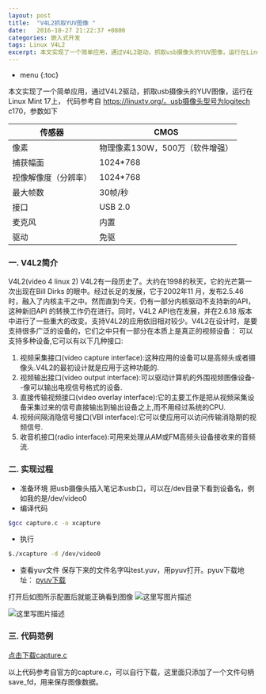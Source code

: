 ```yaml
---
layout: post
title:  "V4L2抓取YUV图像 "
date:   2016-10-27 21:22:37 +0800
categories: 嵌入式开发
tags: Linux V4L2
excerpt: 本文实现了一个简单应用，通过V4L2驱动，抓取usb摄像头的YUV图像，运行在Linux Mint 17上， 代码参考自 https://linuxtv.org/。usb摄像头型号为logitech c170。
---
```


* menu
{:toc}


本文实现了一个简单应用，通过V4L2驱动，抓取usb摄像头的YUV图像，运行在Linux Mint 17上， 代码参考自 https://linuxtv.org/。usb摄像头型号为logitech c170，参数如下

|传感器	|CMOS|
--|--
像素	|物理像素130W，500万（软件增强）
捕获幅面	|1024*768
视像解像度（分辨率）	|1024*768
最大帧数	|30帧/秒
接口	|USB 2.0
麦克风	|内置
驱动	|免驱

### 一. V4L2简介
V4L2(video 4 linux 2)
V4L2有一段历史了。大约在1998的秋天，它的光芒第一次出现在Bill Dirks 的眼中。经过长足的发展，它于2002年11 月，发布2.5.46 时，融入了内核主干之中。然而直到今天，仍有一部分内核驱动不支持新的API，这种新旧API 的转换工作仍在进行。同时，V4L2 API也在发展，并在2.6.18 版本中进行了一些重大的改变。支持V4L2的应用依旧相对较少。V4L2在设计时，是要支持很多广泛的设备的，它们之中只有一部分在本质上是真正的视频设备：
可以支持多种设备,它可以有以下几种接口:
1. 视频采集接口(video capture interface):这种应用的设备可以是高频头或者摄像头.V4L2的最初设计就是应用于这种功能的.
2. 视频输出接口(video output interface):可以驱动计算机的外围视频图像设备--像可以输出电视信号格式的设备.
3. 直接传输视频接口(video overlay interface):它的主要工作是把从视频采集设备采集过来的信号直接输出到输出设备之上,而不用经过系统的CPU.
4. 视频间隔消隐信号接口(VBI interface):它可以使应用可以访问传输消隐期的视频信号.
5. 收音机接口(radio interface):可用来处理从AM或FM高频头设备接收来的音频流.

### 二. 实现过程
- 准备环境
把usb摄像头插入笔记本usb口，可以在/dev目录下看到设备名，例如我的是/dev/video0
- 编译代码
```sh
$gcc capture.c -o xcapture
```
- 执行
```sh
$./xcapture -d /dev/video0
```
- 查看yuv文件
保存下来的文件名字叫test.yuv，用pyuv打开。pyuv下载地址：
[pyuv下载]

打开后如图所示配置后就能正确看到图像
![这里写图片描述](http://img.blog.csdn.net/20161027085534013)

![这里写图片描述](http://img.blog.csdn.net/20161027003757036)

### 三. 代码范例

[点击下载capture.c]

以上代码参考自官方的capture.c，可以自行下载，这里面只添加了一个文件句柄 save_fd，用来保存图像数据。

[pyuv下载]: http://dsplab.diei.unipg.it/~baruffa/dvbt/binaries/player/lin32/pyuv_0.5-1_i386.deb
[点击下载capture.c]: https://github.com/abcamus/abcamus.github.io/tree/master/_samplecode/capture.c
